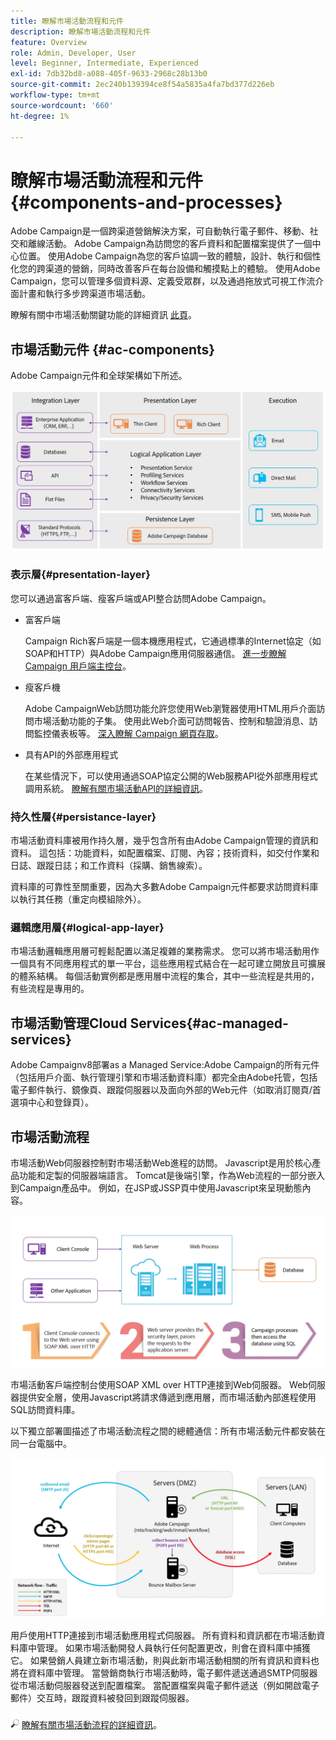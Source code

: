 ```yaml
---
title: 瞭解市場活動流程和元件
description: 瞭解市場活動流程和元件
feature: Overview
role: Admin, Developer, User
level: Beginner, Intermediate, Experienced
exl-id: 7db32bd8-a088-405f-9633-2968c28b13b0
source-git-commit: 2ec240b139394ce8f54a5835a4fa7bd377d226eb
workflow-type: tm+mt
source-wordcount: '660'
ht-degree: 1%

---
```


# 瞭解市場活動流程和元件 {#components-and-processes}

Adobe Campaign是一個跨渠道營銷解決方案，可自動執行電子郵件、移動、社交和離線活動。 Adobe Campaign為訪問您的客戶資料和配置檔案提供了一個中心位置。 使用Adobe Campaign為您的客戶協調一致的體驗，設計、執行和個性化您的跨渠道的營銷，同時改善客戶在每台設備和觸摸點上的體驗。 使用Adobe Campaign，您可以管理多個資料源、定義受眾群，以及通過拖放式可視工作流介面計畫和執行多步跨渠道市場活動。

瞭解有關中市場活動關鍵功能的詳細資訊 [此頁](../start/get-started.md)。

## 市場活動元件 {#ac-components}

Adobe Campaign元件和全球架構如下所述。

![](assets/ac-components.png)

### 表示層{#presentation-layer}

您可以通過富客戶端、瘦客戶端或API整合訪問Adobe Campaign。

* 富客戶端

   Campaign Rich客戶端是一個本機應用程式，它通過標準的Internet協定（如SOAP和HTTP）與Adobe Campaign應用伺服器通信。 [ 進一步瞭解 Campaign 用戶端主控台](../start/connect.md)。

* 瘦客戶機

   Adobe CampaignWeb訪問功能允許您使用Web瀏覽器使用HTML用戶介面訪問市場活動功能的子集。 使用此Web介面可訪問報告、控制和驗證消息、訪問監控儀表板等。  [ 深入瞭解 Campaign 網頁存取](../start/connect.md)。

* 具有API的外部應用程式

   在某些情況下，可以使用通過SOAP協定公開的Web服務API從外部應用程式調用系統。 [瞭解有關市場活動API的詳細資訊](../dev/api.md)。

### 持久性層{#persistance-layer}

市場活動資料庫被用作持久層，幾乎包含所有由Adobe Campaign管理的資訊和資料。 這包括：功能資料，如配置檔案、訂閱、內容；技術資料，如交付作業和日誌、跟蹤日誌；和工作資料（採購、銷售線索）。

資料庫的可靠性至關重要，因為大多數Adobe Campaign元件都要求訪問資料庫以執行其任務（重定向模組除外）。

### 邏輯應用層{#logical-app-layer}

市場活動邏輯應用層可輕鬆配置以滿足複雜的業務需求。 您可以將市場活動用作一個具有不同應用程式的單一平台，這些應用程式結合在一起可建立開放且可擴展的體系結構。 每個活動實例都是應用層中流程的集合，其中一些流程是共用的，有些流程是專用的。

## 市場活動管理Cloud Services{#ac-managed-services}

Adobe Campaignv8部署as a Managed Service:Adobe Campaign的所有元件（包括用戶介面、執行管理引擎和市場活動資料庫）都完全由Adobe托管，包括電子郵件執行、鏡像頁、跟蹤伺服器以及面向外部的Web元件（如取消訂閱頁/首選項中心和登錄頁）。

## 市場活動流程

市場活動Web伺服器控制對市場活動Web進程的訪問。 Javascript是用於核心產品功能和定製的伺服器端語言。 Tomcat是後端引擎，作為Web流程的一部分嵌入到Campaign產品中。 例如，在JSP或JSSP頁中使用Javascript來呈現動態內容。

![](assets/ac-processes.png)

市場活動客戶端控制台使用SOAP XML over HTTP連接到Web伺服器。 Web伺服器提供安全層，使用Javascript將請求傳遞到應用層，而市場活動內部進程使用SQL訪問資料庫。

以下獨立部署圖描述了市場活動流程之間的總體通信：所有市場活動元件都安裝在同一台電腦中。

![](assets/ac-standalone.png)

用戶使用HTTP連接到市場活動應用程式伺服器。 所有資料和資訊都在市場活動資料庫中管理。 如果市場活動開發人員執行任何配置更改，則會在資料庫中捕獲它。 如果營銷人員建立新市場活動，則與此新市場活動相關的所有資訊和資料也將在資料庫中管理。 當營銷商執行市場活動時，電子郵件遞送通過SMTP伺服器從市場活動伺服器發送到配置檔案。 當配置檔案與電子郵件遞送（例如開啟電子郵件）交互時，跟蹤資料被發回到跟蹤伺服器。

![](../assets/do-not-localize/glass.png) [瞭解有關市場活動流程的詳細資訊](../architecture/general-architecture.md#dev-env)。
